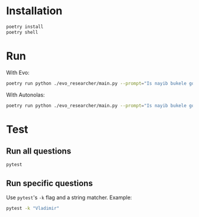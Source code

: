# Installation

```bash
poetry install
poetry shell
```

# Run

With Evo:

```bash
poetry run python ./evo_researcher/main.py --prompt="Is nayib bukele going to run for president again?" --agent="evo"
```

With Autonolas:

```bash
poetry run python ./evo_researcher/main.py --prompt="Is nayib bukele going to run for president again?" --agent="autonolas"
```

# Test

## Run all questions

```bash
pytest
```

## Run specific questions

Use `pytest`'s `-k` flag and a string matcher. Example:

```bash
pytest -k "Vladimir"
```